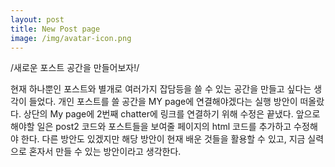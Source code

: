 ```yaml
---
layout: post
title: New Post page 
image: /img/avatar-icon.png
---
```

/새로운 포스트 공간을 만들어보자!/

현재 하나뿐인 포스트와 별개로 여러가지 잡담등을 쓸 수 있는 공간을 만들고 싶다는 생각이 들었다.
개인 포스트를 쓸 공간을 MY page에 연결해야겠다는 실행 방안이 떠올랐다.
상단의 My page에 2번째 chatter에 링크를 연결하기 위해 수정은 끝냈다.
앞으로 해야할 일은 post2 코드와 포스트들을 보여줄 페이지의 html 코드를 추가하고 수정해야 한다.
다른 방안도 있겠지만 해당 방안이 현재 배운 것들을 활용할 수 있고, 지금 실력으로 혼자서 만들 수 있는 방안이라고 생각한다.


